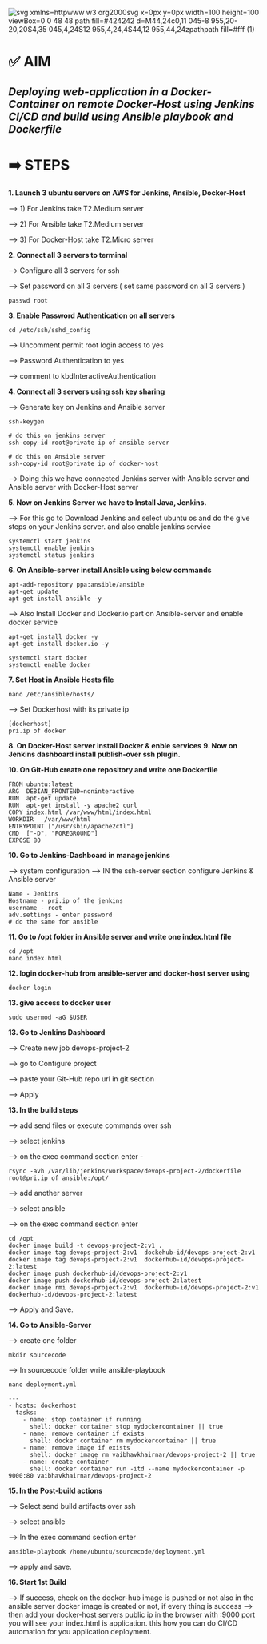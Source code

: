 ![svg xmlns=httpwww w3 org2000svg x=0px y=0px width=100 height=100 viewBox=0 0 48 48 path fill=#424242 d=M44,24c0,11 045-8 955,20-20,20S4,35 045,4,24S12 955,4,24,4S44,12 955,44,24zpathpath fill=#fff (1)](https://github.com/user-attachments/assets/40bd53ca-a68b-450f-aeb4-2e2343f82f14)
# :white_check_mark: AIM 
## *Deploying web-application in a Docker-Container on remote Docker-Host using Jenkins CI/CD and build using Ansible playbook and Dockerfile*
# :arrow_right: STEPS
**1. Launch 3 ubuntu servers on AWS for Jenkins, Ansible, Docker-Host**

--> 1) For Jenkins take T2.Medium server

--> 2) For Ansible take T2.Medium server

--> 3) For Docker-Host take T2.Micro server

**2. Connect all 3 servers to terminal**

--> Configure all 3 servers for ssh

--> Set password on all 3 servers ( set same password on all 3 servers )
```
passwd root
```

**3. Enable Password Authentication on all servers**
```
cd /etc/ssh/sshd_config
```
--> Uncomment permit root login access to yes

--> Password Authentication to yes

--> comment to kbdInteractiveAuthentication

**4. Connect all 3 servers using ssh key sharing**

--> Generate key on Jenkins and Ansible server
```
ssh-keygen
```

```
# do this on jenkins server
ssh-copy-id root@private ip of ansible server
```
```
# do this on Ansible server
ssh-copy-id root@private ip of docker-host
```

--> Doing this we have connected Jenkins server with Ansible server and Ansible server with Docker-Host server

**5. Now on Jenkins Server we have to Install Java, Jenkins.**

--> For this go to Download Jenkins and select ubuntu os and do the give steps on your Jenkins server. and also enable jenkins service
```
systemctl start jenkins
systemctl enable jenkins
systemctl status jenkins
```


**6. On Ansible-server install Ansible using  below commands**
```
apt-add-repository ppa:ansible/ansible
apt-get update
apt-get install ansible -y
```
--> Also Install Docker and Docker.io part on Ansible-server and enable docker service
```
apt-get install docker -y
apt-get install docker.io -y

systemctl start docker
systemctl enable docker
```

**7. Set Host in Ansible Hosts file**
```
nano /etc/ansible/hosts/
```

--> Set Dockerhost with its private ip
```
[dockerhost]
pri.ip of docker
```

**8. On Docker-Host server install Docker & enble services**
**9. Now on Jenkins dashboard install publish-over ssh plugin.**

**10. On Git-Hub create one repository and write one Dockerfile**
```
FROM ubuntu:latest
ARG  DEBIAN_FRONTEND=noninteractive
RUN  apt-get update
RUN  apt-get install -y apache2 curl
COPY index.html /var/www/html/index.html
WORKDIR   /var/www/html
ENTRYPOINT ["/usr/sbin/apache2ctl"]
CMD  ["-D", "FOREGROUND"]
EXPOSE 80
```

**10. Go to Jenkins-Dashboard in manage jenkins**

--> system configuration --> IN the ssh-server section configure Jenkins & Ansible server
```
Name - Jenkins
Hostname - pri.ip of the jenkins
username - root
adv.settings - enter password
# do the same for ansible
```

**11. Go to /opt folder in Ansible server and write one index.html file**
```
cd /opt
nano index.html
```

**12. login docker-hub from  ansible-server and docker-host server using**
```
docker login
```
**13. give access to docker user**
```
sudo usermod -aG $USER
```

**13. Go to Jenkins Dashboard**

--> Create new job devops-project-2

--> go to Configure project

--> paste your Git-Hub repo url in git section

--> Apply

**13. In the build steps**

--> add send files or execute commands over ssh

--> select jenkins

--> on the exec command section enter -
```
rsync -avh /var/lib/jenkins/workspace/devops-project-2/dockerfile root@pri.ip of ansible:/opt/
```

--> add another server 

--> select ansible

--> on the exec command section enter
```
cd /opt
docker image build -t devops-project-2:v1 .
docker image tag devops-project-2:v1  dockehub-id/devops-project-2:v1
docker image tag devops-project-2:v1  dockerhub-id/devops-project-2:latest
docker image push dockerhub-id/devops-project-2:v1
docker image push dockerhub-id/devops-project-2:latest
docker image rmi devops-project-2:v1  dockerhub-id/devops-project-2:v1  dockerhub-id/devops-project-2:latest
```
--> Apply and Save.

**14. Go to Ansible-Server**

--> create one folder
```
mkdir sourcecode
```
--> In sourcecode folder write ansible-playbook
```
nano deployment.yml
```
```
---
- hosts: dockerhost
  tasks:
    - name: stop container if running
      shell: docker container stop mydockercontainer || true
    - name: remove container if exists
      shell: docker container rm mydockercontainer || true
    - name: remove image if exists
      shell: docker image rm vaibhavkhairnar/devops-project-2 || true
    - name: create container
      shell: docker container run -itd --name mydockercontainer -p 9000:80 vaibhavkhairnar/devops-project-2
```
**15. In the Post-build actions**

--> Select send build artifacts over ssh

--> select ansible 

--> In the exec command section enter
```
ansible-playbook /home/ubuntu/sourcecode/deployment.yml
```

--> apply and save.

**16. Start 1st Build**

--> If success, check on the docker-hub image is pushed or not also in the ansible server docker image is created or not, if every thing is success --> then add your docker-host servers public ip in the browser with :9000 port you will see your index.html is application. this how you can do CI/CD automation for you application deployment.
